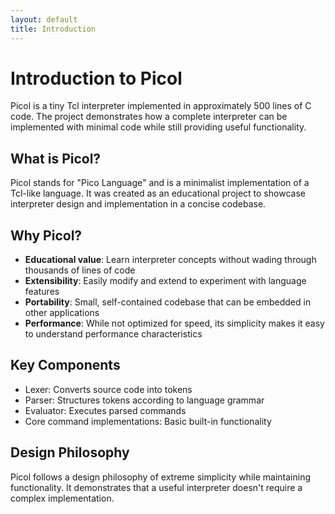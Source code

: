 ```yaml
---
layout: default
title: Introduction
---
```


# Introduction to Picol

Picol is a tiny Tcl interpreter implemented in approximately 500 lines of C code. The project demonstrates how a complete interpreter can be implemented with minimal code while still providing useful functionality.

## What is Picol?

Picol stands for "Pico Language" and is a minimalist implementation of a Tcl-like language. It was created as an educational project to showcase interpreter design and implementation in a concise codebase.

## Why Picol?

- **Educational value**: Learn interpreter concepts without wading through thousands of lines of code
- **Extensibility**: Easily modify and extend to experiment with language features
- **Portability**: Small, self-contained codebase that can be embedded in other applications
- **Performance**: While not optimized for speed, its simplicity makes it easy to understand performance characteristics

## Key Components

- Lexer: Converts source code into tokens
- Parser: Structures tokens according to language grammar
- Evaluator: Executes parsed commands
- Core command implementations: Basic built-in functionality

## Design Philosophy

Picol follows a design philosophy of extreme simplicity while maintaining functionality. It demonstrates that a useful interpreter doesn't require a complex implementation.
